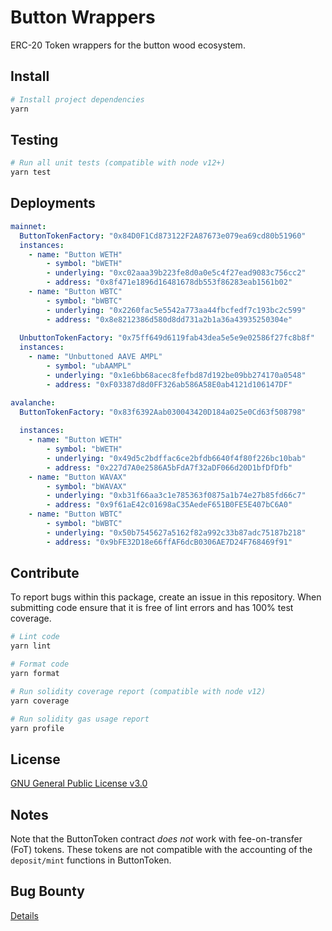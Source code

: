 # Button Wrappers

ERC-20 Token wrappers for the button wood ecosystem.

## Install

```bash
# Install project dependencies
yarn
```

## Testing

```bash
# Run all unit tests (compatible with node v12+)
yarn test
```


## Deployments

```yaml
mainnet:
  ButtonTokenFactory: "0x84D0F1Cd873122F2A87673e079ea69cd80b51960"
  instances:
    - name: "Button WETH"
        - symbol: "bWETH"
        - underlying: "0xc02aaa39b223fe8d0a0e5c4f27ead9083c756cc2"
        - address: "0x8f471e1896d16481678db553f86283eab1561b02"
    - name: "Button WBTC"
        - symbol: "bWBTC"
        - underlying: "0x2260fac5e5542a773aa44fbcfedf7c193bc2c599"
        - address: "0x8e8212386d580d8dd731a2b1a36a43935250304e"
        
  UnbuttonTokenFactory: "0x75ff649d6119fab43dea5e5e9e02586f27fc8b8f"
  instances:
    - name: "Unbuttoned AAVE AMPL"
        - symbol: "ubAAMPL"
        - underlying: "0x1e6bb68acec8fefbd87d192be09bb274170a0548"
        - address: "0xF03387d8d0FF326ab586A58E0ab4121d106147DF"

avalanche:
  ButtonTokenFactory: "0x83f6392Aab030043420D184a025e0Cd63f508798"
    
  instances:
    - name: "Button WETH"
        - symbol: "bWETH"
        - underlying: "0x49d5c2bdffac6ce2bfdb6640f4f80f226bc10bab"
        - address: "0x227d7A0e2586A5bFdA7f32aDF066d20D1bfDfDfb"
    - name: "Button WAVAX"
        - symbol: "bWAVAX"
        - underlying: "0xb31f66aa3c1e785363f0875a1b74e27b85fd66c7"
        - address: "0x9f61aE42c01698aC35AedeF651B0FE5E407bC6A0"
    - name: "Button WBTC"
        - symbol: "bWBTC"
        - underlying: "0x50b7545627a5162f82a992c33b87adc75187b218"
        - address: "0x9bFE32D18e66ffAF6dcB0306AE7D24F768469f91"
```

## Contribute

To report bugs within this package, create an issue in this repository.
When submitting code ensure that it is free of lint errors and has 100% test coverage.

```bash
# Lint code
yarn lint

# Format code
yarn format

# Run solidity coverage report (compatible with node v12)
yarn coverage

# Run solidity gas usage report
yarn profile
```

## License

[GNU General Public License v3.0](./LICENSE)

## Notes

Note that the ButtonToken contract _does not_ work with fee-on-transfer (FoT) tokens. These tokens are not compatible with the accounting of the `deposit/mint` functions in ButtonToken.

## Bug Bounty

[Details](bug-bounty.md)
